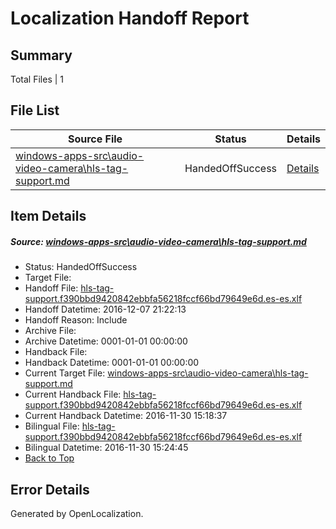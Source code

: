 # <a name='report-top'></a> Localization Handoff Report

## Summary
 Total Files | 1

## File List
 Source File | Status | Details 
 ----------- | ------ | ------- 
 [windows-apps-src\audio-video-camera\hls-tag-support.md](https://cpubwin.visualstudio.com/windows-uwp/_git/windows-uwp/commit/61feba54418ad7ba8f089737ebf52d12c466b7a7?path=windows-apps-src%2Faudio-video-camera%2Fhls-tag-support.md&_a=contents) | HandedOffSuccess | [Details](#5575a56838eae98c0d79dff61e1afaa8cf87ee861634)

## Item Details
##### <a name='5575a56838eae98c0d79dff61e1afaa8cf87ee861634'></a> Source: [windows-apps-src\audio-video-camera\hls-tag-support.md](https://cpubwin.visualstudio.com/windows-uwp/_git/windows-uwp/commit/61feba54418ad7ba8f089737ebf52d12c466b7a7?path=windows-apps-src%2Faudio-video-camera%2Fhls-tag-support.md&_a=contents)
* Status: HandedOffSuccess
* Target File: 
* Handoff File: [hls-tag-support.f390bbd9420842ebbfa56218fccf66bd79649e6d.es-es.xlf](https://cpubwin.visualstudio.com/windows-uwp/_git/WDCLib.handoff/commit/ace06cd7ada0aca041d1032d51cc197d26185b17?path=ol-handoff%2Fcpubwin%2Fwindows-uwp.es-es%2Fmaster%2Fhls-tag-support.f390bbd9420842ebbfa56218fccf66bd79649e6d.es-es.xlf&_a=contents)
* Handoff Datetime: 2016-12-07 21:22:13
* Handoff Reason: Include
* Archive File: 
* Archive Datetime: 0001-01-01 00:00:00
* Handback File: 
* Handback Datetime: 0001-01-01 00:00:00
* Current Target File: [windows-apps-src\audio-video-camera\hls-tag-support.md](https://cpubwin.visualstudio.com/windows-uwp/_git/windows-uwp.es-es/commit/c41e9515229f635e477f671fa0768b1eecc83c3e?path=windows-apps-src%2Faudio-video-camera%2Fhls-tag-support.md&_a=contents)
* Current Handback File: [hls-tag-support.f390bbd9420842ebbfa56218fccf66bd79649e6d.es-es.xlf](https://cpubwin.visualstudio.com/windows-uwp/_git/WDCLib.handback/commit/c3e37cdff3e0f43d466e81008e70b9760239ddc2?path=ol-handback%2Fcpubwin%2Fwindows-uwp.es-es%2Fmaster%2Fhls-tag-support.f390bbd9420842ebbfa56218fccf66bd79649e6d.es-es.xlf&_a=contents)
* Current Handback Datetime: 2016-11-30 15:18:37
* Bilingual File: [hls-tag-support.f390bbd9420842ebbfa56218fccf66bd79649e6d.es-es.xlf](https://cpubwin.visualstudio.com/windows-uwp/_git/WDCLib.handback/commit/c3e37cdff3e0f43d466e81008e70b9760239ddc2?path=ol-handback%2Fcpubwin%2Fwindows-uwp.es-es%2Fmaster%2Fhls-tag-support.f390bbd9420842ebbfa56218fccf66bd79649e6d.es-es.xlf&_a=contents)
* Bilingual Datetime: 2016-11-30 15:24:45
* [Back to Top](#report-top)


## Error Details

Generated by OpenLocalization.
